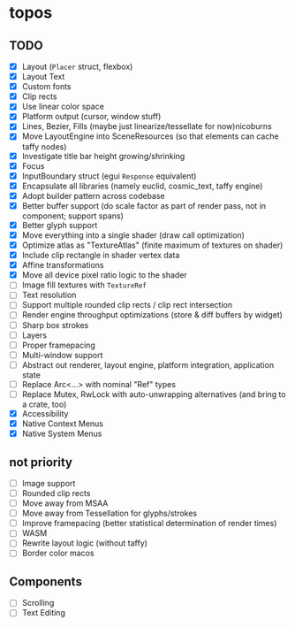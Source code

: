 # topos

## TODO

 - [x] Layout (`Placer` struct, flexbox)
 - [x] Layout Text
 - [x] Custom fonts
 - [x] Clip rects
 - [x] Use linear color space
 - [x] Platform output (cursor, window stuff)
 - [x] Lines, Bezier, Fills (maybe just linearize/tessellate for now)nicoburns
 - [x] Move LayoutEngine into SceneResources (so that elements can cache taffy nodes)
 - [x] Investigate title bar height growing/shrinking
 - [x] Focus
 - [x] InputBoundary struct (egui `Response` equivalent)
 - [x] Encapsulate all libraries (namely euclid, cosmic_text, taffy engine)
 - [x] Adopt builder pattern across codebase
 - [x] Better buffer support (do scale factor as part of render pass, not in component; support spans)
 - [x] Better glyph support
 - [x] Move everything into a single shader (draw call optimization)
 - [x] Optimize atlas as "TextureAtlas" (finite maximum of textures on shader)
 - [x] Include clip rectangle in shader vertex data
 - [x] Affine transformations
 - [x] Move all device pixel ratio logic to the shader
 - [ ] Image fill textures with `TextureRef`
 - [ ] Text resolution
 - [ ] Support multiple rounded clip rects / clip rect intersection
 - [ ] Render engine throughput optimizations (store & diff buffers by widget)
 - [ ] Sharp box strokes
 - [ ] Layers
 - [ ] Proper framepacing
 - [ ] Multi-window support
 - [ ] Abstract out renderer, layout engine, platform integration, application state
 - [ ] Replace Arc<...> with nominal "Ref" types
 - [ ] Replace Mutex, RwLock with auto-unwrapping alternatives (and bring to a crate, too)
 - [x] Accessibility
 - [x] Native Context Menus
 - [x] Native System Menus

## not priority 

 - [ ] Image support
 - [ ] Rounded clip rects
 - [ ] Move away from MSAA
 - [ ] Move away from Tessellation for glyphs/strokes
 - [ ] Improve framepacing (better statistical determination of render times)
 - [ ] WASM
 - [ ] Rewrite layout logic (without taffy)
 - [ ] Border color macos

## Components
 - [ ] Scrolling
 - [ ] Text Editing